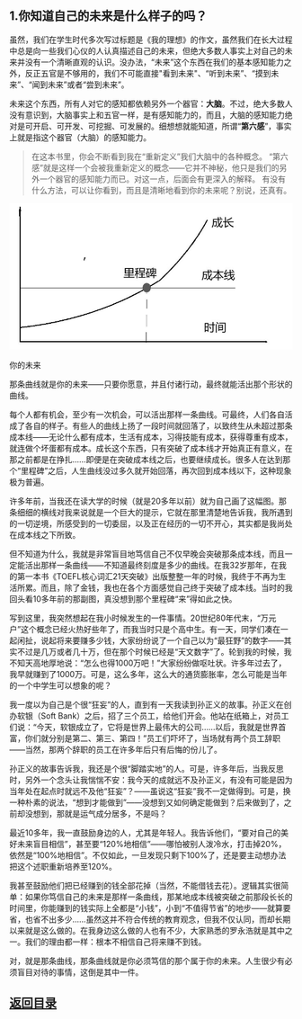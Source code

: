 
## 1.你知道自己的未来是什么样子的吗？

虽然，我们在学生时代多次写过标题是《我的理想》的作文，虽然我们在长大过程中总是向一些我们心仪的人认真描述自己的未来，但绝大多数人事实上对自己的未来并没有一个清晰直观的认识。没办法，“未来”这个东西在我们的基本感知能力之外，反正五官是不够用的，我们不可能直接"看到未来"、“听到未来”、“摸到未来”、“闻到未来”或者“尝到未来”。

未来这个东西，所有人对它的感知都依赖另外一个器官：**大脑**。不过，绝大多数人没有意识到，大脑事实上和五官一样，是有感知能力的，而且，大脑的感知能力绝对是可开启、可开发、可挖掘、可发展的。细想想就能知道，所谓“**第六感**”，事实上就是指这个器官（大脑）的感知能力。

>在这本书里，你会不断看到我在“重新定义”我们大脑中的各种概念。
>“第六感”就是这样一个会被我重新定义的概念——它并不神秘，他只是我们的另外一个器官的感知能力而已。对这一点，后面会有更深入的解释。
有没有什么方法，可以让你看到，而且是清晰地看到你的未来呢？别说，还真有。

![pic](./images/pic1.zhimg.jpg)

你的未来

那条曲线就是你的未来——只要你愿意，并且付诸行动，最终就能活出那个形状的曲线。

每个人都有机会，至少有一次机会，可以活出那样一条曲线。可最终，人们各自活成了各自的样子。有些人的曲线上扬了一段时间就回落了，以致终生从未超过那条成本线——无论什么都有成本，生活有成本，习得技能有成本，获得尊重有成本，就连做个坏蛋都有成本。成长这个东西，只有突破了成本线才开始真正有意义，在那之前都是在挣扎……即便是在突破成本线之后，也要继续成长。很多人在达到那个“里程碑”之后，人生曲线没过多久就开始回落，再次回到成本线以下，这种现象极为普遍。

许多年前，当我还在读大学的时候（就是20多年以前）就为自己画了这幅图。那条细细的横线对我来说就是一个巨大的提示，它就在那里清楚地告诉我，我所遇到的一切逆境，所感受到的一切委屈，以及正在经历的一切不开心，其实都是我尚处在成本线之下所致。

但不知道为什么，我就是非常盲目地笃信自己不仅早晚会突破那条成本线，而且一定能活出那样一条曲线——不知道最终刻度是多少的曲线。在我32岁那年，在我的第一本书《TOEFL核心词汇21天突破》出版整整一年的时候，我终于不再为生活所累。而且，除了金钱，我也在各个方面感觉自己终于突破了成本线。当时的我回头看10多年前的那副图，真没想到那个里程碑“来”得如此之快。

写到这里，我突然想起在我小时候发生的一件事情。20世纪80年代末，“万元户”这个概念已经火热好些年了，而我当时只是个高中生。有一天，同学们凑在一起闲扯，说起将来要赚多少钱，大家纷纷说了一个自己以为“最狂野”的数字——其实不过是几万或者几十万，但在那个时候已经是“天文数字”了。轮到我的时候，我不知天高地厚地说：“怎么也得1000万吧！”大家纷纷做呕吐状。许多年过去了，我早就赚到了1000万。可是，这么多年，这么大的通货膨胀率，怎么可能是当年的一个中学生可以想象的呢？

我一度以为自己是个很“狂妄”的人，直到有一天我读到孙正义的故事。孙正义在创办软银（Soft Bank）之后，招了三个员工，给他们开会。他站在纸箱上，对员工们说：“今天，软银成立了，它将是世界上最伟大的公司……以后，我就是世界首富，你们就分别是第二、第三、第四！”员工们吓坏了，当场就有两个员工辞职——当然，那两个辞职的员工在许多年后只有后悔的份儿了。

孙正义的故事告诉我，我还是个很“脚踏实地”的人。可是，许多年后，当我反思时，另外一个念头让我惴惴不安：我今天的成就远不及孙正义，有没有可能是因为当年处在起点时就远不及他“狂妄”？——虽说这“狂妄”我不一定做得到。可是，换一种朴素的说法，“想到才能做到”——没想到又如何确定能做到？后来做到了，之前却没想到，那就是运气成分居多，不是吗？

最近10多年，我一直鼓励身边的人，尤其是年轻人。我告诉他们，“要对自己的美好未来盲目相信”，甚至要“120%地相信”——哪怕被别人泼冷水，打击掉20%，依然是“100%地相信”。不仅如此，一旦发现只剩下100%了，还是要主动想办法把这个述职重新培养至120%。

我甚至鼓励他们把已经赚到的钱全部花掉（当然，不能借钱去花）。逻辑其实很简单：如果你笃信自己的未来是那样一条曲线，那某地成本线被突破之前那段长长的时间里，你能赚到的钱实际上全都是“小钱”，小到“不值得节省”的地步——就算要省，也省不出多少……虽然这并不符合传统的教育观念，但我不仅认同，而却长期以来就是这么做的。在我身边这么做的人也有不少，大家熟悉的罗永浩就是其中之一。我们的理由都一样：根本不相信自己将来赚不到钱。

对，就是那条曲线，那条曲线就是你必须笃信的那个属于你的未来。人生很少有必须盲目对待的事情，这倒是其中一件。

## [返回目录](./menu.md)

